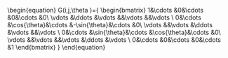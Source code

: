 ---
---
\begin{equation}
  G(i,j,\theta )={
    \begin{bmatrix}
    1&\cdots &0&\cdots &0&\cdots &0\\
    \vdots &\ddots &\vdots &&\vdots &&\vdots \\
    0&\cdots &\cos{\theta}&\cdots &-\sin{\theta}&\cdots &0\\
    \vdots &&\vdots &\ddots &\vdots &&\vdots \\
    0&\cdots &\sin{\theta}&\cdots &\cos{\theta}&\cdots &0\\
    \vdots &&\vdots &&\vdots &\ddots &\vdots \\
    0&\cdots &0&\cdots &0&\cdots &1
    \end{bmatrix}
    }
\end{equation}
